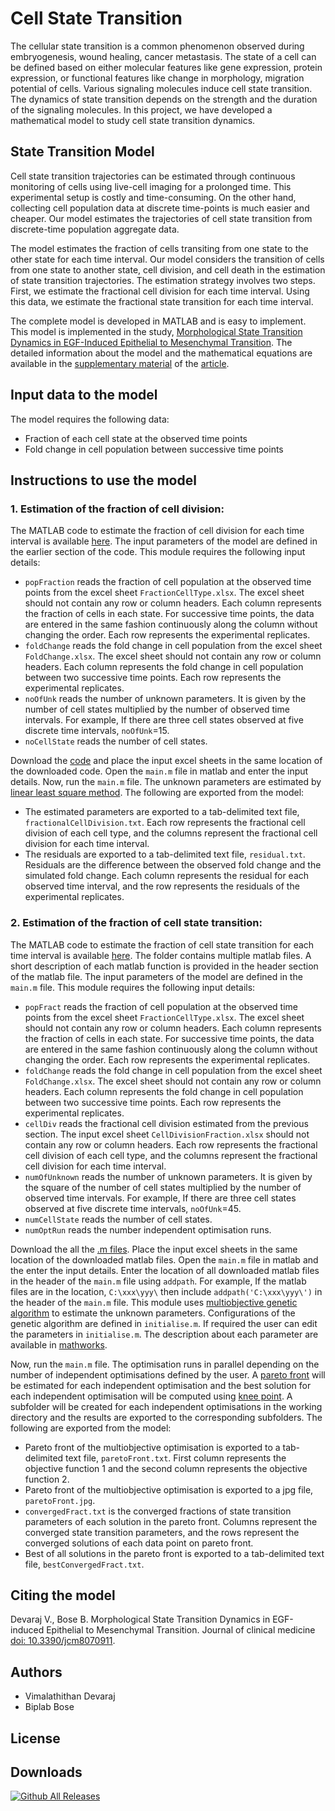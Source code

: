 # Cell State Transition
The cellular state transition is a common phenomenon observed during embryogenesis, wound healing, cancer metastasis. The state of a cell can be defined based on either molecular features like gene expression, protein expression, or functional features like change in morphology, migration potential of cells. Various signaling molecules induce cell state transition. The dynamics of state transition depends on the strength and the duration of the signaling molecules. In this project, we have developed a mathematical model to study cell state transition dynamics.

## State Transition Model
Cell state transition trajectories can be estimated through continuous monitoring of cells using live-cell imaging for a prolonged time. This experimental setup is costly and time-consuming. On the other hand, collecting cell population data at discrete time-points is much easier and cheaper. Our model estimates the trajectories of cell state transition from discrete-time population aggregate data.

The model estimates the fraction of cells transiting from one state to the other state for each time interval. Our model considers the transition of cells from one state to another state, cell division, and cell death in the estimation of state transition trajectories. The estimation strategy involves two steps. First, we estimate the fractional cell division for each time interval. Using this data, we estimate the fractional state transition for each time interval.

The complete model is developed in MATLAB and is easy to implement. This model is implemented in the study, [Morphological State Transition Dynamics in EGF-Induced Epithelial to Mesenchymal Transition](https://www.mdpi.com/2077-0383/8/7/911/htm). The detailed information about the model and the mathematical equations are available in the [supplementary material](https://www.mdpi.com/2077-0383/8/7/911#supplementary) of the [article](https://www.mdpi.com/2077-0383/8/7/911).

## Input data to the model
The model requires the following data:

   * Fraction of each cell state at the observed time points
   * Fold change in cell population between successive time points

## Instructions to use the model
### 1. Estimation of the fraction of cell division:
The MATLAB code to estimate the fraction of cell division for each time interval is available [here](FractionalCellDivisionEstimationCode/main.m). The input parameters of the model are defined in the earlier section of the code. This module requires the following input details:

   * `popFraction` reads the fraction of cell population at the observed time points from the excel sheet `FractionCellType.xlsx`. The excel sheet should not contain any row or column headers. Each column represents the fraction of cells in each state. For successive time points, the data are entered in the same fashion continuously along the column without changing the order. Each row represents the experimental replicates.
   * `foldChange` reads the fold change in cell population from the excel sheet `FoldChange.xlsx`. The excel sheet should not contain any row or column headers. Each column represents the fold change in cell population between two successive time points. Each row represents the experimental replicates.
   * `noOfUnk` reads the number of unknown parameters. It is given by the number of cell states multiplied by the number of observed time intervals. For example, If there are three cell states observed at five discrete time intervals, `noOfUnk`=15.
   * `noCellState` reads the number of cell states.

Download the [code](FractionalCellDivisionEstimationCode/main.m) and place the input excel sheets in the same location of the downloaded code. Open the `main.m` file in matlab and enter the input details. Now, run the `main.m` file. The unknown parameters are estimated by [linear least square method](https://in.mathworks.com/help/optim/ug/lsqlin.html). The following are exported from the model:

   * The estimated parameters are exported to a tab-delimited text file, `fractionalCellDivision.txt`. Each row represents the fractional cell division of each cell type, and the columns represent the fractional cell division for each time interval.
   * The residuals are exported to a tab-delimited text file, `residual.txt`. Residuals are the difference between the observed fold change and the simulated fold change. Each column represents the residual for each observed time interval, and the row represents the residuals of the experimental replicates.

### 2. Estimation of the fraction of cell state transition:
The MATLAB code to estimate the fraction of cell state transition for each time interval is available [here](FractionalStateTransitionEstimationCode/). The folder contains multiple matlab files. A short description of each matlab function is provided in the header section of the matlab file. The input parameters of the model are defined in the `main.m` file. This module requires the following input details:

   * `popFract` reads the fraction of cell population at the observed time points from the excel sheet `FractionCellType.xlsx`. The excel sheet should not contain any row or column headers. Each column represents the fraction of cells in each state. For successive time points, the data are entered in the same fashion continuously along the column without changing the order. Each row represents the experimental replicates.
   * `foldChange` reads the fold change in cell population from the excel sheet `FoldChange.xlsx`. The excel sheet should not contain any row or column headers. Each column represents the fold change in cell population between two successive time points. Each row represents the experimental replicates.
   * `cellDiv` reads the fractional cell division estimated from the previous section. The input excel sheet `CellDivisionFraction.xlsx` should not contain any row or column headers. Each row represents the fractional cell division of each cell type, and the columns represent the fractional cell division for each time interval.
   * `numOfUnknown` reads the number of unknown parameters. It is given by the square of the number of cell states multiplied by the number of observed time intervals. For example, If there are three cell states observed at five discrete time intervals, `noOfUnk`=45.
   * `numCellState` reads the number of cell states.
   * `numOptRun` reads the number independent optimisation runs.

Download the all the [.m files](FractionalStateTransitionEstimationCode/). Place the input excel sheets in the same location of the downloaded matlab files. Open the `main.m` file in matlab and the enter the input details. Enter the location of all downloaded matlab files in the header of the `main.m` file using `addpath`. For example, If the matlab files are in the location, `C:\xxx\yyy\` then include `addpath('C:\xxx\yyy\')` in the header of the `main.m` file. This module uses [multiobjective genetic algorithm](https://in.mathworks.com/help/gads/gamultiobj.html) to estimate the unknown parameters. Configurations of the genetic algorithm are defined in `initialise.m`. If required the user can edit the parameters in `initialise.m`. The description about each parameter are available in [mathworks](https://in.mathworks.com/help/gads/gamultiobj.html). 

Now, run the `main.m` file. The optimisation runs in parallel depending on the number of independent optimisations defined by the user. A [pareto front](https://in.mathworks.com/help/gads/examples/performing-a-multiobjective-optimization-using-the-genetic-algorithm.html) will be estimated for each independent optimisation and the best solution for each independent optimisation will be computed using [knee point](https://in.mathworks.com/matlabcentral/fileexchange/35094-knee-point). A subfolder will be created for each independent optimisations in the working directory and the results are exported to the corresponding subfolders. The following are exported from the model:

   * Pareto front of the multiobjective optimisation is exported to a tab-delimited text file, `paretoFront.txt`. First column represents the objective function 1 and the second column represents the objective function 2.
   * Pareto front of the multiobjective optimisation is exported to a jpg file, `paretoFront.jpg`.
   * `convergedFract.txt` is the converged fractions of state transition parameters of each solution in the pareto front. Columns represent the converged state transition parameters, and the rows represent the converged solutions of each data point on pareto front.
   * Best of all solutions in the pareto front is exported to a tab-delimited text file, `bestConvergedFract.txt`.

## Citing the model

Devaraj V., Bose B. Morphological State Transition Dynamics in EGF-induced Epithelial to Mesenchymal Transition. Journal of clinical medicine [doi: 10.3390/jcm8070911](https://www.mdpi.com/2077-0383/8/7/911).

## Authors

   * Vimalathithan Devaraj
   * Biplab Bose

## License

## Downloads

[![Github All Releases](https://img.shields.io/github/downloads/git@github.com:biplabbose/StateTransition.git/total.svg)]()
